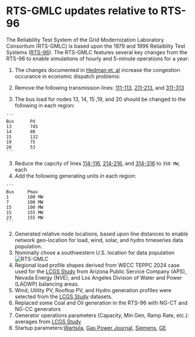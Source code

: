 # RTS-GMLC updates relative to RTS-96
The Reliability Test System of the Grid Modernization Laboratory Consoritum (RTS-GMLC) is based upon the 1979 and 1996 Reliaiblity Test Systems ([RTS-96](http://ieeexplore.ieee.org/document/780914/?arnumber=780914&tag=1)). The RTS-GMLC features several key changes from the RTS-96 to enable simulations of hourly and 5-minute operations for a year:

1. The changes documented in [Hedman et. al](http://smartgridcenter.tamu.edu/ratc/web/wp-content/uploads/2014/10/J7.pdf) increase the congestion occurance in economic dispatch problems:

  1. Remove the following transmission lines: [111-113](https://github.nrel.gov/PCM/RTS-2016/blob/master/nesta_case73_ieee_rts.m#L356), [211-213](https://github.nrel.gov/PCM/RTS-2016/blob/master/nesta_case73_ieee_rts.m#L396), and [311-313](https://github.nrel.gov/PCM/RTS-2016/blob/master/nesta_case73_ieee_rts.m#L434)
  2. The bus load for nodes 13, 14, 15 ,19, and 20 should be changed to the following in each region: 

    ```
    Bus		 Pd
    13		 745
    14		 80
    15		 132
    19		 75
    20		 53
    ``` 
  3. Reduce the capcity of lines [114-116](https://github.nrel.gov/PCM/RTS-2016/blob/master/nesta_case73_ieee_rts.m#L362), [214-216](https://github.nrel.gov/PCM/RTS-2016/blob/master/nesta_case73_ieee_rts.m#L401), and [314-316](https://github.nrel.gov/PCM/RTS-2016/blob/master/nesta_case73_ieee_rts.m#439) to ```350 MW```, each
  4. Add the following generating units in each region:
  
    ```
    Bus		Pmax
    1		100 MW
    7		100 MW
    15		100 MW
    15		155 MW
    23		155 MW
    ```
  
2. Generated relative node locations, based upon line distances to enable network geo-location for load, wind, solar, and hydro timeseries data population.
  1. Nominally chose a southwestern U.S. location for data population ![RTS-GMLC](https://github.com/GridMod/RTS-GMLC/blob/master/node_re_basemap.png)
  2. Regional load profile shapes derived from WECC TEPPC 2024 case used for the [LCGS Study](http://www.nrel.gov/docs/fy16osti/64884.pdf) from Arizona Public Service Company (APS), Nevada Energy (NVE), and Los Angeles Division of Water and Power (LADWP) balancing areas.
  3. Wind, Utility PV, Rooftop PV, and Hydro generation profiles were selected from the [LCGS Study](http://www.nrel.gov/docs/fy16osti/64884.pdf) datasets.
  
3. Replaced some Coal and Oil generation in the RTS-96 with NG-CT and NG-CC generators 
  1. Generator operations parameters (Capacity, Min Gen, Ramp Rate, etc.): averages from [LCGS Study](http://www.nrel.gov/docs/fy16osti/64884.pdf)
  2. Startup parameters:[Wartsila](http://www.wartsila.com/energy/learning-center/technical-comparisons/combustion-engine-vs-gas-turbine-startup-time), [Gas Power Journal](http://gastopowerjournal.com/documents/110918_kraftwerkstechnisches_kolloquium_ccpp_as_ideal_so2.pdf), [Siemens](http://www.energy.siemens.com/us/pool/hq/power-generation/power-plants/gas-fired-power-plants/combined-cycle-powerplants/Flexible_future_for_combined_cycle_US.pdf), [GE](https://powergen.gepower.com/services/upgrade-and-life-extension/heavy-duty-gas-turbine-upgrades-f-class/ka26-fast-start.html)
  
